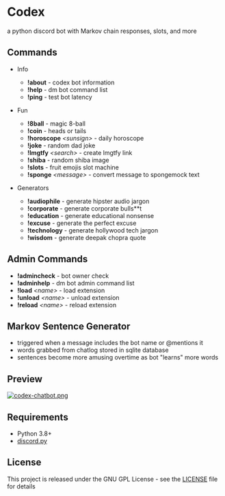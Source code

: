# Codex
a python discord bot with Markov chain responses, slots, and more

## Commands
* Info
    - **!about** - codex bot information
    - **!help** - dm bot command list
    - **!ping** - test bot latency

* Fun
    - **!8ball** - magic 8-ball
    - **!coin** - heads or tails
    - **!horoscope** *\<sunsign>* - daily horoscope
    - **!joke** - random dad joke
    - **!lmgtfy** *\<search>* - create lmgtfy link
    - **!shiba** - random shiba image
    - **!slots** - fruit emojis slot machine
    - **!sponge** *\<message>* - convert message to spongemock text

* Generators
    - **!audiophile** - generate hipster audio jargon
    - **!corporate** - generate corporate bulls**t
    - **!education** - generate educational nonsense
    - **!excuse** - generate the perfect excuse
    - **!technology** - generate hollywood tech jargon
    - **!wisdom** - generate deepak chopra quote

## Admin Commands
- **!admincheck** - bot owner check
- **!adminhelp** - dm bot admin command list
- **!load** *\<name>* - load extension
- **!unload** *\<name>* - unload extension
- **!reload** *\<name>* - reload extension

## Markov Sentence Generator
- triggered when a message includes the bot name or @mentions it
- words grabbed from chatlog stored in sqlite database
- sentences become more amusing overtime as bot "learns" more words

## Preview
[![codex-chatbot.png](https://i.imgur.com/cbeWRSU.gif)](https://imgur.com/cbeWRSU)

## Requirements
* Python 3.8+
* [discord.py](https://github.com/Rapptz/discord.py)

## License
This project is released under the GNU GPL License - see the [LICENSE](LICENSE) file for details